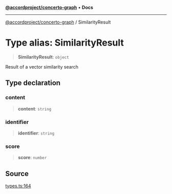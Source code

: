 [**@accordproject/concerto-graph**](../README.md) • **Docs**

***

[@accordproject/concerto-graph](../README.md) / SimilarityResult

# Type alias: SimilarityResult

> **SimilarityResult**: `object`

Result of a vector similarity search

## Type declaration

### content

> **content**: `string`

### identifier

> **identifier**: `string`

### score

> **score**: `number`

## Source

[types.ts:164](https://github.com/accordproject/lab-concerto-graph/blob/b34f37b25907f3157285eb8fb2d96d925936f651/src/types.ts#L164)
